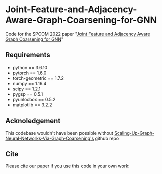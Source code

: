 # Joint-Feature-and-Adjacency-Aware-Graph-Coarsening-for-GNN
Code for the SPCOM 2022 paper "[Joint Feature and Adjacency Aware Graph Coarsening for GNN](insert_link)"

## Requirements
* python == 3.6.10
* pytorch == 1.6.0
* torch-geometric == 1.7.2
* numpy == 1.16.4
* scipy == 1.2.1
* pygsp == 0.5.1
* pyunlocbox == 0.5.2
* matplotlib == 3.2.2

## Acknoledgement
This codebase wouldn't have been possible without [Scaling-Up-Graph-Neural-Networks-Via-Graph-Coarsening's](https://github.com/szzhang17/Scaling-Up-Graph-Neural-Networks-Via-Graph-Coarsening) github repo

## Cite

Please cite our paper if you use this code in your own work:

```
```
